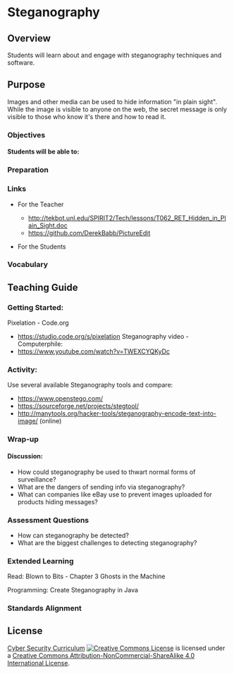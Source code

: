 # Steganography

## Overview
Students will learn about and engage with steganography techniques and software.

## Purpose
Images and other media can be used to hide information "in plain sight".  While the image is visible to anyone on the web, the secret message is only visible to those who know it's there and how to read it.

### Objectives
#### Students will be able to:

### Preparation

### Links
- For the Teacher
	- http://tekbot.unl.edu/SPIRIT2/Tech/lessons/T062_RET_Hidden_in_Plain_Sight.doc
	- https://github.com/DerekBabb/PictureEdit

- For the Students

### Vocabulary

## Teaching Guide
### Getting Started:
Pixelation - Code.org
- https://studio.code.org/s/pixelation
Steganography video - Computerphile:
- https://www.youtube.com/watch?v=TWEXCYQKyDc

### Activity:
Use several available Steganography tools and compare:
- https://www.openstego.com/
- https://sourceforge.net/projects/stegtool/
- http://manytools.org/hacker-tools/steganography-encode-text-into-image/ (online)

### Wrap-up
#### Discussion:
- How could steganography be used to thwart normal forms of surveillance?
- What are the dangers of sending info via steganography?
- What can companies like eBay use to prevent images uploaded for products hiding messages?

### Assessment Questions
- How can steganography be detected?
- What are the biggest challenges to detecting steganography?

### Extended Learning
Read: Blown to Bits - Chapter 3
Ghosts in the Machine

Programming: Create Steganography in Java

### Standards Alignment

## License
[Cyber Security Curriculum](https://github.com/DerekBabb/CyberSecurity) <a rel="license" href="http://creativecommons.org/licenses/by-nc-sa/4.0/"><img alt="Creative Commons License" style="border-width:0" src="https://i.creativecommons.org/l/by-nc-sa/4.0/88x31.png" /></a> is licensed under a <a rel="license" href="http://creativecommons.org/licenses/by-nc-sa/4.0/">Creative Commons Attribution-NonCommercial-ShareAlike 4.0 International License</a>.
